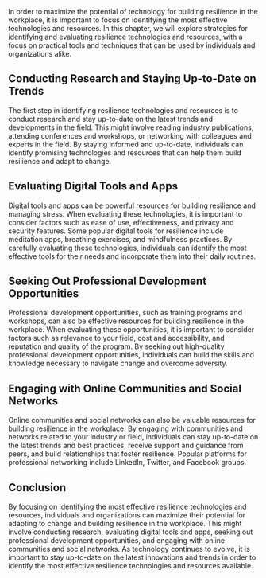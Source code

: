 
In order to maximize the potential of technology for building resilience in the workplace, it is important to focus on identifying the most effective technologies and resources. In this chapter, we will explore strategies for identifying and evaluating resilience technologies and resources, with a focus on practical tools and techniques that can be used by individuals and organizations alike.

Conducting Research and Staying Up-to-Date on Trends
----------------------------------------------------

The first step in identifying resilience technologies and resources is to conduct research and stay up-to-date on the latest trends and developments in the field. This might involve reading industry publications, attending conferences and workshops, or networking with colleagues and experts in the field. By staying informed and up-to-date, individuals can identify promising technologies and resources that can help them build resilience and adapt to change.

Evaluating Digital Tools and Apps
---------------------------------

Digital tools and apps can be powerful resources for building resilience and managing stress. When evaluating these technologies, it is important to consider factors such as ease of use, effectiveness, and privacy and security features. Some popular digital tools for resilience include meditation apps, breathing exercises, and mindfulness practices. By carefully evaluating these technologies, individuals can identify the most effective tools for their needs and incorporate them into their daily routines.

Seeking Out Professional Development Opportunities
--------------------------------------------------

Professional development opportunities, such as training programs and workshops, can also be effective resources for building resilience in the workplace. When evaluating these opportunities, it is important to consider factors such as relevance to your field, cost and accessibility, and reputation and quality of the program. By seeking out high-quality professional development opportunities, individuals can build the skills and knowledge necessary to navigate change and overcome adversity.

Engaging with Online Communities and Social Networks
----------------------------------------------------

Online communities and social networks can also be valuable resources for building resilience in the workplace. By engaging with communities and networks related to your industry or field, individuals can stay up-to-date on the latest trends and best practices, receive support and guidance from peers, and build relationships that foster resilience. Popular platforms for professional networking include LinkedIn, Twitter, and Facebook groups.

Conclusion
----------

By focusing on identifying the most effective resilience technologies and resources, individuals and organizations can maximize their potential for adapting to change and building resilience in the workplace. This might involve conducting research, evaluating digital tools and apps, seeking out professional development opportunities, and engaging with online communities and social networks. As technology continues to evolve, it is important to stay up-to-date on the latest innovations and trends in order to identify the most effective resilience technologies and resources available.
